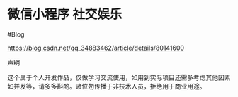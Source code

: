 # 微信小程序 社交娱乐

#Blog

https://blog.csdn.net/qq_34883462/article/details/80141600


声明

这个属于个人开发作品，仅做学习交流使用，如用到实际项目还需多考虑其他因素如并发等，请多多斟酌。诸位勿传播于非技术人员，拒绝用于商业用途。
